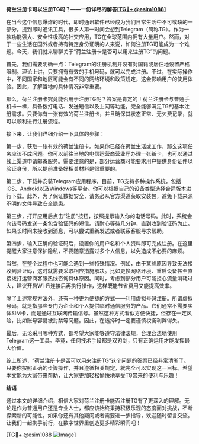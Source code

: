**荷兰注册卡可以注册TG吗？——一份详尽的解答[[TG💪+ @esim1088](https://t.me/s/esim1088)]**

在当今这个信息爆炸的时代，即时通讯软件已经成为我们日常生活中不可或缺的一部分。提到即时通讯工具，很多人第一时间会想到Telegram（简称TG）。作为一款功能强大、安全性极高的社交应用，TG在全球范围内拥有大量用户。然而，对于一些生活在国外或者持有特定身份证明的人来说，如何注册TG可能成为一个难题。今天，我们就来聊聊关于“荷兰注册卡是否可以用来注册TG”的问题。

首先，我们需要明确一点：Telegram的注册机制并没有对国籍或居住地设置严格限制。理论上讲，只要拥有有效的手机号码，就可以完成注册。不过，在实际操作中，不同国家和地区可能会有不同的网络环境和政策规定，这会影响用户的使用体验。因此，了解当地的具体情况非常重要。

那么，荷兰注册卡究竟能否用于注册TG呢？答案是肯定的！荷兰注册卡与普通手机卡一样，具备拨打电话、发送短信以及上网等功能，完全能够满足TG的基本注册需求。只要你有一张有效的荷兰注册卡，并且确保其状态正常、无欠费记录，就可以顺利进行注册流程。

接下来，让我们详细介绍一下具体的步骤：

第一步，获取一张有效的荷兰注册卡。如果你已经在荷兰生活或工作，那么这项任务应该不成问题。你可以前往当地的电信运营商营业厅办理一张新卡，也可以通过线上渠道申请邮寄服务。需要注意的是，部分运营商可能要求用户提供身份证件以验证身份，所以提前准备好相关材料是很重要的。

第二步，下载并安装Telegram应用程序。目前，TG支持多种操作系统，包括iOS、Android以及Windows等平台。你可以根据自己的设备类型选择合适版本进行下载。此外，为了保证数据安全，请务必从官方渠道获取安装包，避免下载来源不明的文件导致安全隐患。

第三步，打开应用后点击“注册”按钮，按照提示输入你的电话号码。此时，系统会向该号码发送一条包含验证码的短信。请耐心等待几分钟，直到收到验证码为止。如果长时间未接收到消息，可以尝试重新发送或者联系客服寻求帮助。

第四步，输入正确的验证码后，设置你的用户名和个人资料即可完成注册。在这里提醒大家注意保护隐私，不要随意透露过多个人信息，以免造成不必要的麻烦。

当然，在整个过程中也可能会遇到一些特殊情况。例如，由于某些原因导致无法接收到验证码，这时就需要采取相应措施解决。比如更换网络环境、重启设备甚至直接拨打运营商客服热线咨询具体原因。同时，考虑到部分用户可能担心流量消耗过大，建议开启Wi-Fi连接后再执行操作，这样既能节省费用又能提高效率。

除了上述常规方法外，还有一种更为便捷的方式——利用虚拟号码注册。所谓虚拟号码，就是指那些专门为企业和个人提供临时通信服务的产品。它们通常不需要实体SIM卡，而是通过互联网传输信号。虽然这种方式看似方便快捷，但存在一定风险，比如账号容易被封禁等问题。因此，在选择时一定要谨慎权衡利弊得失。

最后，无论采用哪种方式，都希望大家能够遵守法律法规，合理合法地使用Telegram这一工具。毕竟，任何技术手段都是双刃剑，只有正确运用才能发挥最大价值。

综上所述，“荷兰注册卡是否可以用来注册TG”这个问题的答案已经非常清晰了。只要你按照正确的步骤操作，并且遵循相关规定，就完全可以实现这一目标。希望本文能为大家带来帮助，让大家更加轻松愉快地享受TG带来的便利与乐趣！

**结语**

通过本文的详细介绍，相信大家对荷兰注册卡能否注册TG有了更深入的理解。无论是作为普通用户还是专业人士，都应该始终秉持积极乐观的态度面对挑战，不断探索新的可能性。如果你还有其他疑问或者需要进一步指导，欢迎随时留言交流。让我们一起携手前行，在数字世界里创造更多精彩瞬间吧！

[[TG💪+ @esim1088](https://t.me/s/esim1088) ![Image](https://i.postimg.cc/4NQfJmqS/Snipaste-2025-05-13-00-14-12.png)]